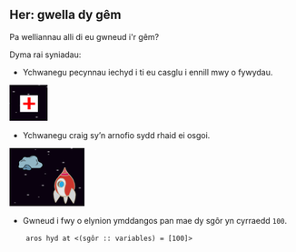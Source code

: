 ## Her: gwella dy gêm

Pa welliannau alli di eu gwneud i'r gêm?

Dyma rai syniadau:

+ Ychwanegu pecynnau iechyd i ti eu casglu i ennill mwy o fywydau.

![sgrinlun](images/invaders-aid.png)

+ Ychwanegu craig sy’n arnofio sydd rhaid ei osgoi.

![sgrinlun](images/invaders-rocks.png)

+ Gwneud i fwy o elynion ymddangos pan mae dy sgôr yn cyrraedd `100`.

```blocks3
    aros hyd at <(sgôr :: variables) = [100]>
```